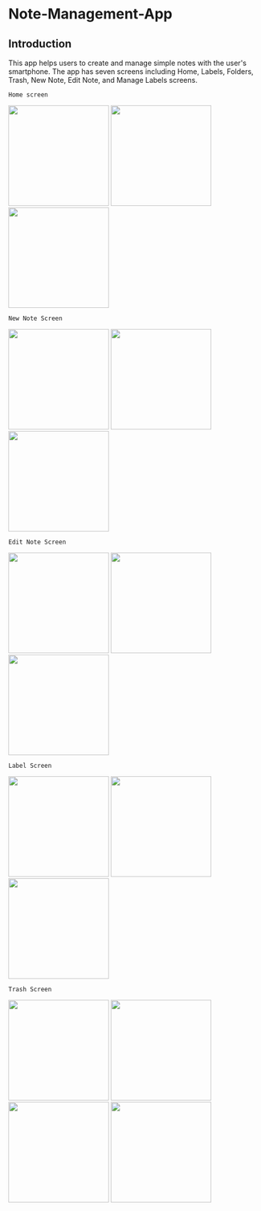 # Note-Management-App

## Introduction

This app helps users to create and manage simple notes with the user's smartphone. The app has seven screens including Home, Labels, Folders, Trash, New Note, Edit Note, and Manage Labels screens.

`Home screen`

<img src="https://github.com/EdwardsLe202/Note-Management-App/assets/118035047/6183b3b3-f092-4a56-9042-58b35d63436f" min-width="200px" max-width="200px" width="200px" >
<img src="https://github.com/EdwardsLe202/Note-Management-App/assets/118035047/cec5da57-3203-4272-bf3e-38daff896570" min-width="200px" max-width="200px" width="200px" >
<img src="https://github.com/EdwardsLe202/Note-Management-App/assets/118035047/5cf79842-31e7-4f11-b685-33ae79ea3456" min-width="200px" max-width="200px" width="200px" >

`New Note Screen`

<img src="https://github.com/EdwardsLe202/Note-Management-App/assets/118035047/bb07ce34-ae02-479f-b08e-05f653c8d5ef" min-width="200px" max-width="200px" width="200px" >
<img src="https://github.com/EdwardsLe202/Note-Management-App/assets/118035047/0b534b4a-602c-411d-9b22-9fdfe5677070" min-width="200px" max-width="200px" width="200px" >
<img src="https://github.com/EdwardsLe202/Note-Management-App/assets/118035047/a703da9f-8794-4403-8f3c-f71d59b269cf" min-width="200px" max-width="200px" width="200px" >

`Edit Note Screen`

<img src="https://github.com/EdwardsLe202/Note-Management-App/assets/118035047/2decac8e-6d3f-41a1-ad2e-a765db35aa9a" min-width="200px" max-width="200px" width="200px" >
<img src="https://github.com/EdwardsLe202/Note-Management-App/assets/118035047/9be8a59f-af46-48f6-bff9-2c2453ee23a1" min-width="200px" max-width="200px" width="200px" >
<img src="https://github.com/EdwardsLe202/Note-Management-App/assets/118035047/5cf41e7a-0c25-4298-b385-d7d2d904b803" min-width="200px" max-width="200px" width="200px" >

`Label Screen`

<img src="https://github.com/EdwardsLe202/Note-Management-App/assets/118035047/efaaa839-76b0-4b25-9fb1-ff7e628e3c99" min-width="200px" max-width="200px" width="200px" >
<img src="https://github.com/EdwardsLe202/Note-Management-App/assets/118035047/7bab2b76-9750-4075-8f20-5bc9edccf8f2" min-width="200px" max-width="200px" width="200px" >
<img src="https://github.com/EdwardsLe202/Note-Management-App/assets/118035047/c8228e40-98f7-4628-b913-df63038939e9" min-width="200px" max-width="200px" width="200px" >

`Trash Screen`

<img src="https://github.com/EdwardsLe202/Note-Management-App/assets/118035047/96e5cebf-803e-42db-86bf-6ed10d5b575e" min-width="200px" max-width="200px" width="200px" >
<img src="https://github.com/EdwardsLe202/Note-Management-App/assets/118035047/495f56d6-b8b7-4c57-97e6-baec7994a5ff" min-width="200px" max-width="200px" width="200px" >
<img src="https://github.com/EdwardsLe202/Note-Management-App/assets/118035047/e7548a66-937e-4545-864f-7ca1c8458289" min-width="200px" max-width="200px" width="200px" >
<img src="https://github.com/EdwardsLe202/Note-Management-App/assets/118035047/1becb66c-091b-4c76-bdd2-629c54c2de11" min-width="200px" max-width="200px" width="200px" >






